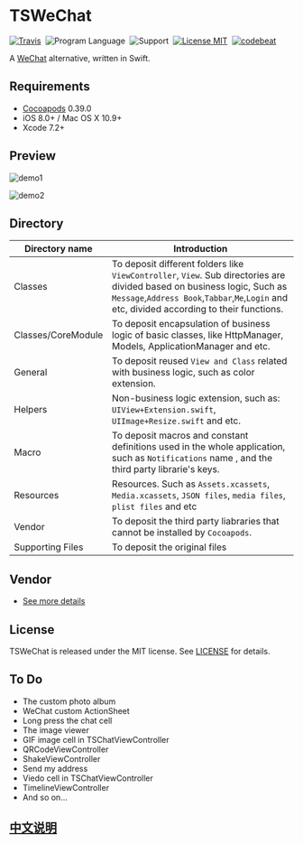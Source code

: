 # TSWeChat
[![Travis](https://img.shields.io/travis/rust-lang/rust.svg)](https://github.com/hilen/TSWeChat)&nbsp;
![Program Language](https://img.shields.io/badge/Swift-compatible-orange.svg)&nbsp;
![Support](https://img.shields.io/badge/platform-iOS%208.0%2B-ff69b4.svg)&nbsp;
[![License MIT](https://img.shields.io/badge/license-MIT-green.svg?style=flat)](https://github.com/hilen/TSWeChat/blob/master/LICENSE)&nbsp;
[![codebeat](https://codebeat.co/badges/6eb4d97c-36f9-4b91-906f-ae4a8b38af30)](https://codebeat.co/projects/github-com-hilen-tswechat)


A [WeChat](https://itunes.apple.com/cn/app/wei/id414478124) alternative, written in Swift.

## Requirements
- [Cocoapods](https://github.com/CocoaPods/CocoaPods) 0.39.0
- iOS 8.0+ / Mac OS X 10.9+
- Xcode 7.2+

## Preview
![demo1](https://cloud.githubusercontent.com/assets/16911734/13484861/a72aedcc-e13c-11e5-8fa2-33679c1a4223.gif)

![demo2](https://cloud.githubusercontent.com/assets/16911734/13484978/e372c16e-e13d-11e5-84e0-d8df04ea17e8.gif)

## Directory

Directory name|Introduction
---|---
Classes| To deposit different folders like `ViewController`, `View`. Sub directories are divided based on business logic, Such as `Message`,`Address Book`,`Tabbar`,`Me`,`Login` and etc, divided according to their functions. 
Classes/CoreModule| To deposit encapsulation of business logic of basic classes, like HttpManager, Models, ApplicationManager and etc.
General|To deposit reused `View and Class` related with business logic, such as color extension.
Helpers|Non-business logic extension, such as: `UIView+Extension.swift`, `UIImage+Resize.swift` and etc.
Macro|To deposit macros and constant definitions used in the whole application, such as ` Notifications ` name , and  the third party librarie's keys.
Resources| Resources. Such as `Assets.xcassets`, `Media.xcassets`, `JSON files`, `media files`, `plist files` and etc
Vendor| To deposit the third party liabraries that cannot be installed by `Cocoapods`.
Supporting Files| To deposit the original files

## Vendor
- [See more details](https://github.com/hilen/TSWeChat/blob/master/Podfile)

## License

TSWeChat is released under the MIT license. See [LICENSE](https://github.com/hilen/TSWeChat/blob/master/LICENSE) for details.

## To Do
- The custom photo album
- WeChat custom ActionSheet
- Long press the chat cell
- The image viewer
- GIF image cell in TSChatViewController
- QRCodeViewController
- ShakeViewController
- Send my address
- Viedo cell in TSChatViewController
- TimelineViewController
- And so on...

## [中文说明](Chinese_README.md)
